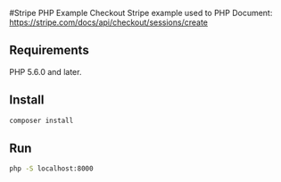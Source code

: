 #Stripe PHP Example
Checkout Stripe example used to PHP 
Document: https://stripe.com/docs/api/checkout/sessions/create
## Requirements
PHP 5.6.0 and later.
## Install
```bash
composer install
```
## Run
```bash
php -S localhost:8000
```